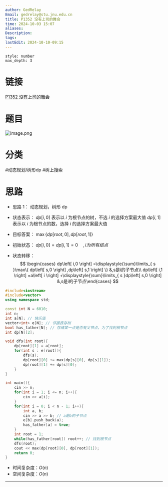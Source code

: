 ```yaml
---
author: GedRelay
Email: gedrelay@stu.jnu.edu.cn
title: P1352 没有上司的舞会
time: 2024-10-03 15:07
aliases: 
Description: 
tags: 
lastEdit: 2024-10-10-09:15
---
```


```toc
style: number
max_depth: 3
```

# 链接
[P1352 没有上司的舞会](https://www.luogu.com.cn/problem/P1352) 

# 题目
![image.png](https://ged-pic-bed.oss-cn-guangzhou.aliyuncs.com/img/202410031511351.png)


# 分类
#动态规划/树形dp #树上搜索 

# 思路
- 思路 1：
动态规划，树形 dp
- 状态表示：
${dp\left[ i,0 \right]  }$ 表示以 ${i }$ 为根节点的树，不选 ${i }$ 的选择方案最大值
${dp\left[ i,1 \right]  }$ 表示以 ${i }$ 为根节点的数，选择 ${i }$ 的选择方案最大值

- 目标答案：
${\max\{ dp\left[ root,0 \right],dp\left[ root,1 \right]  \}   }$ 

- 初始状态：
${dp\left[ i,0 \right] =dp\left[ i,1 \right] =0\quad,i为所有结点 }$ 

- 状态转移：
$$
\begin{cases} dp\left[ i,0 \right] =\displaystyle{\sum}\limits_{ s  }\max\{ dp\left[ s,0 \right] ,dp\left[ s,1 \right]  \} &,s是i的子节点\\ dp\left[ i,1 \right] =a\left[ i \right] +\displaystyle{\sum}\limits_{ s }dp\left[ s,0 \right]  &,s是i的子节点\end{cases} 
$$


```cpp
#include<iostream>
#include<vector>
using namespace std;

const int N = 6010;
int n;
int a[N]; // 快乐值
vector<int> e[N]; // 邻接表存树
bool has_father[N]; // 存储某一点是否有父节点，为了找到根节点
int dp[N][2];

void dfs(int root){
    dp[root][1] = a[root];
    for(int s : e[root]){
        dfs(s);
        dp[root][0] += max(dp[s][0], dp[s][1]);
        dp[root][1] += dp[s][0];
    }
}

int main(){
    cin >> n;
    for(int i = 1; i <= n; i++){
        cin >> a[i];
    }
    for(int i = 0; i < n - 1; i++){
        int a, b;
        cin >> a >> b; // a是b的子节点
        e[b].push_back(a);
        has_father[a] = true;
    }
    int root = 1;
    while(has_father[root]) root++; // 找到根节点
    dfs(root);
    cout << max(dp[root][0], dp[root][1]);
    return 0;
}
```


- 时间复杂度：${O\left( n \right)  }$ 
- 空间复杂度：${O\left( n \right)  }$ 


---


